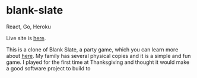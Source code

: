 # blank-slate

React, Go, Heroku

Live site is [here]().

This is a clone of Blank Slate, a party game, which you can learn more about [here](https://theop.games/products/game/blank-slate/).  My family has several physical copies and it is a simple and fun game.  I played for the first time at Thanksgiving and thought it would make a good software project to build to 
